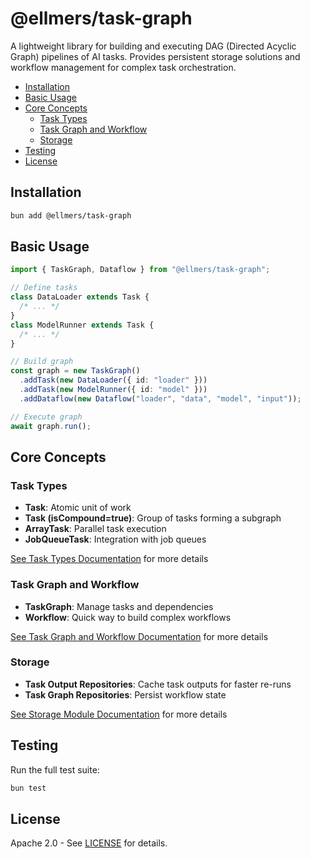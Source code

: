 # @ellmers/task-graph

A lightweight library for building and executing DAG (Directed Acyclic Graph) pipelines of AI tasks. Provides persistent storage solutions and workflow management for complex task orchestration.

- [Installation](#installation)
- [Basic Usage](#basic-usage)
- [Core Concepts](#core-concepts)
  - [Task Types](#task-types)
  - [Task Graph and Workflow](#task-graph-and-workflow)
  - [Storage](#storage)
- [Testing](#testing)
- [License](#license)

## Installation

```bash
bun add @ellmers/task-graph
```

## Basic Usage

```typescript
import { TaskGraph, Dataflow } from "@ellmers/task-graph";

// Define tasks
class DataLoader extends Task {
  /* ... */
}
class ModelRunner extends Task {
  /* ... */
}

// Build graph
const graph = new TaskGraph()
  .addTask(new DataLoader({ id: "loader" }))
  .addTask(new ModelRunner({ id: "model" }))
  .addDataflow(new Dataflow("loader", "data", "model", "input"));

// Execute graph
await graph.run();
```

## Core Concepts

### Task Types

- **Task**: Atomic unit of work
- **Task (isCompound=true)**: Group of tasks forming a subgraph
- **ArrayTask**: Parallel task execution
- **JobQueueTask**: Integration with job queues

[See Task Types Documentation](./src/task/README.md) for more details

### Task Graph and Workflow

- **TaskGraph**: Manage tasks and dependencies
- **Workflow**: Quick way to build complex workflows

[See Task Graph and Workflow Documentation](./src/task-graph/README.md) for more details

### Storage

- **Task Output Repositories**: Cache task outputs for faster re-runs
- **Task Graph Repositories**: Persist workflow state

[See Storage Module Documentation](./src/storage/README.md) for more details

## Testing

Run the full test suite:

```bash
bun test
```

## License

Apache 2.0 - See [LICENSE](../../LICENSE) for details.
